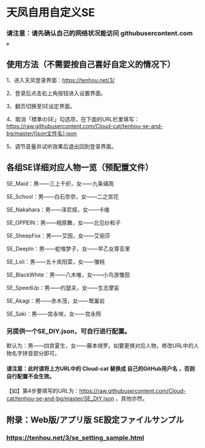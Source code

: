 # 天凤自用自定义SE

### 请注意：请先确认自己的网络状况能访问 githubusercontent.com 。

## 使用方法（不需要按自己喜好自定义的情况下）

1、进入天凤登录界面：https://tenhou.net/3/

2、登录后点击右上角按钮进入设置界面。

3、翻页切换至SE设定界面。

4、取消「標準のSE」勾选项，在下面的URL栏里填写：https://raw.githubusercontent.com/Cloud-cat/tenhou-se-and-bg/master/[json文件名].json 

5、调节音量并试听效果后退出回到登录界面。


## 各组SE详细对应人物一览（预配置文件）

SE_Maid：男——三上千织，女——九条璃雨

SE_School：男——白石奈奈，女——二之宫花

SE_Nakahara：男——泽尼娅，女——卡维

SE_OPPEIN：男——相原舞，女——北见纱和子

SE_SheepFox：男——艾因，女——艾丽莎

SE_DeepIn：男——蛇喰梦子，女——早乙女芽亚里

SE_Loli：男——五十岚阳菜，女——雏桃

SE_BlackWhite：男——八木唯，女——小鸟游雏田

SE_SpeedUp：男——约瑟夫，女——生志摩妄

SE_Akagi：男——赤木茂，女——鹫巢岩

SE_Saki：男——宫永咲，女——宫永照


### 另提供一个SE_DIY.json，可自行进行配置。

默认为：男——四宫夏生，女——藤本绮罗。如要更换对应人物，修改URL中的人物名字拼音部分即可。

#### 请注意：此时请将上方URL中的 Cloud-cat 替换成 自己的GitHub用户名 ，否则自行配置不会生效。

【如】第4步要填写的URL为：https://raw.githubusercontent.com/Cloud-cat/tenhou-se-and-bg/master/SE_DIY.json 。其他亦然。


## 附录：Web版/アプリ版 SE設定ファイルサンプル

### https://tenhou.net/3/se_setting_sample.html
